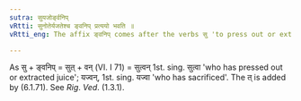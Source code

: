 ```yaml
---
sutra: सुयजोर्ङ्वनिप्
vRtti: सुनोतेर्यजतेश्च ङ्वनिप् प्रत्ययो भवति ॥
vRtti_eng: The affix ङ्वनिप् comes after the verbs सु 'to press out or extract juice' and यज् 'to sacrifice', with a past signification.

---
```

As सु + ङ्वनिप् = सुत् + वन् (VI. I 71) = सुत्वन् 1st. sing. सुत्वा 'who has pressed out or extracted juice'; यज्वन्, 1st. sing. यज्वा 'who has sacrificed'. The त् is added by (6.1.71). See _Rig_. _Ved_. (1.3.1).